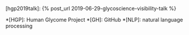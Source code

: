 
[HGP2019]: https://human-glycome.org/news/2nd-meeting-of-the-human-glycome-project

[hgp2019talk]: {% post_url 2019-06-29-glycoscience-visibility-talk %}

*[HGP]: Human Glycome Project
*[GH]: GitHub
*[NLP]: natural language processing

